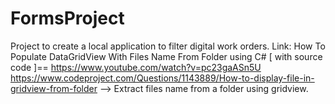 # FormsProject
Project to create a local application to filter digital work orders.
Link:  How To Populate DataGridView With Files Name From Folder using C# [ with source code ]==  https://www.youtube.com/watch?v=pc23gaASn5U
https://www.codeproject.com/Questions/1143889/How-to-display-file-in-gridview-from-folder --> Extract files name from a folder using gridview.

